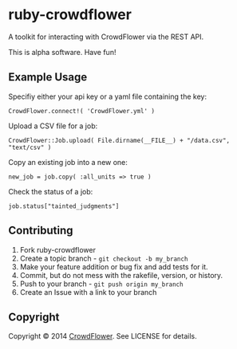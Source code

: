 # ruby-crowdflower

A toolkit for interacting with CrowdFlower via the REST API.

This is alpha software. Have fun!

Example Usage
-------------

Specifiy either your api key or a yaml file containing the key:
	
	CrowdFlower.connect!( 'CrowdFlower.yml' )
	
Upload a CSV file for a job:

	CrowdFlower::Job.upload( File.dirname(__FILE__) + "/data.csv", "text/csv" )

Copy an existing job into a new one:
	
	new_job = job.copy( :all_units => true )
	
Check the status of a job:

	job.status["tainted_judgments"]



Contributing
------------

1. Fork ruby-crowdflower
2. Create a topic branch - `git checkout -b my_branch`
3. Make your feature addition or bug fix and add tests for it.
4. Commit, but do not mess with the rakefile, version, or history.
5. Push to your branch - `git push origin my_branch`
6. Create an Issue with a link to your branch

Copyright
---------

Copyright &copy; 2014 [CrowdFlower](http://www.crowdflower.com/). See LICENSE for details.
